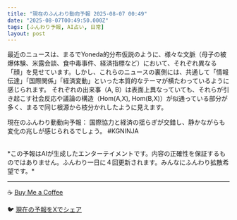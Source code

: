 ```yaml
---
title: "現在のふんわり動向予報 2025-08-07 00:49"
date: "2025-08-07T00:49:50.000Z"
tags: [ふんわり予報, AI占い, 日常]
layout: post
---
```


最近のニュースは、まるでYoneda的分布仮説のように、様々な文脈（母子の被爆体験、米露会談、食中毒事件、経済指標など）において、それぞれ異なる「顔」を見せています。しかし、これらのニュースの裏側には、共通して「情報伝達」「国際関係」「経済変動」といった本質的なテーマが横たわっているように感じられます。  それぞれの出来事（A, B）は表面上異なっていても、それらが引き起こす社会反応や議論の構造（Hom(A,X), Hom(B,X)）が似通っている部分が多く、まるで同じ根源から枝分かれしたように見えます。

現在のふんわり動動向予報：
国際協力と経済の揺らぎが交錯し、静かながらも変化の兆しが感じられるでしょう。 #KGNINJA

<br>
*この予報はAIが生成したエンターテイメントです。内容の正確性を保証するものではありません。ふんわり一日に４回更新されます。みんなにふんわり拡散希望です。*

---
☕️ [Buy Me a Coffee](https://www.buymeacoffee.com/kgninja)

🐦 [現在の予報をXでシェア](https://twitter.com/intent/tweet?text=%E7%8F%BE%E5%9C%A8%E3%81%AE%E3%81%B5%E3%82%93%E3%82%8F%E3%82%8A%E4%BA%88%E5%A0%B1%3A%20%E3%80%8C%E6%9C%80%E8%BF%91%E3%81%AE%E3%83%8B%E3%83%A5%E3%83%BC%E3%82%B9%E3%81%AF%E3%80%81%E3%81%BE%E3%82%8B%E3%81%A7Yoneda%E7%9A%84%E5%88%86%E5%B8%83%E4%BB%AE%E8%AA%AC%E3%81%AE%E3%82%88%E3%81%86%E3%81%AB%E3%80%81%E6%A7%98%E3%80%85%E3%81%AA%E6%96%87%E8%84%88%EF%BC%88%E6%AF%8D%E5%AD%90%E3%81%AE%E8%A2%AB%E7%88%86%E4%BD%93%E9%A8%93%E3%80%81%E7%B1%B3%E9%9C%B2%E4%BC%9A%E8%AB%87%E3%80%81%E9%A3%9F%E4%B8%AD%E6%AF%92%E4%BA%8B%E4%BB%B6%E3%80%81%E7%B5%8C%E6%B8%88%E6%8C%87%E6%A8%99%E3%81%AA%E3%81%A9%EF%BC%89%E3%81%AB%E3%81%8A%E3%81%84%E3%81%A6%E3%80%81%E3%81%9D%E3%82%8C%E3%81%9E%E3%82%8C%E7%95%B0%E3%81%AA%E3%82%8B%E3%80%8C%E9%A1%94%E3%80%8D%E3%82%92%E8%A6%8B%E3%81%9B%E3%81%A6%E3%81%84%E3%81%BE%E3%81%99%E3%80%82%E3%80%8D%23KGNINJA%20%E7%B6%9A%E3%81%8D%E3%81%AF%E3%83%96%E3%83%AD%E3%82%B0%E3%81%A7%EF%BC%81%F0%9F%91%87&url=https%3A%2F%2Fkg-ninja.github.io%2FFunwariyoso%2F)
